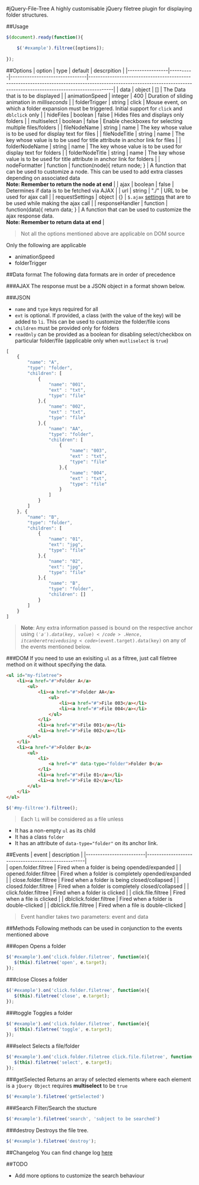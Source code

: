 #jQuery-File-Tree
A highly customisable jQuery filetree plugin for displaying folder structures.

##Usage
```js
$(document).ready(function(){

    $('#example').filtree([options]);
    
});
```
##Options
| option          |  type    | default                        | descrpition                                                                                                                                                          |
|-----------------|----------|--------------------------------|----------------------------------------------------------------------------------------------------------------------------------------------------------------------|
| data            | object   | []                             | The Data that is to be displayed                                                                                                                                     |
| animationSpeed  | integer  | 400                            | Duration of sliding animation in *milliseconds*                                                                                                                      |
| folderTrigger   | string   | click                          | Mouse event, on which a folder expansion must be triggered. Initial support for `click` and `dblclick` only                                                          |
| hideFiles       | boolean  | false                          | Hides files and displays only folders                                                                                                                                |
| multiselect     | boolean  | false                          | Enable checkboxes for selecting multiple files/folders                                                                                                               |
| fileNodeName    | string   | name                           | The key whose value is to be used for display text for files                                                                                                         |
| fileNodeTitle   | string   | name                           | The key whose value is to be used for title attribute in anchor link for files                                                                                       |
| folderNodeName  | string   | name                           | The key whose value is to be used for display text for folders                                                                                                       |
| folderNodeTitle | string   | name                           | The key whose value is to be used for title attribute in anchor link for folders                                                                                     |
| nodeFormatter   | function | function(node){ return node; } | A function that can be used to customize a node. This can be used to add extra classes depending on associated data<br> **Note: Remember to return the node at end** |
| ajax            | boolean  | false                          | Determines if data is to be fetched via AJAX                                                                                                                         |
| url             | string   | "./"                           | URL to be used for ajax call                                                                                                                                         |
| requestSettings | object   | {}                             | `$.ajax` [settings](http://api.jquery.com/jquery.ajax/) that are to be used while making the ajax call                                                               |
| responseHandler | function | function(data){ return data; } | A function that can be used to customize the ajax response data.<br> **Note: Remember to return data at end**                                                        |

 > Not all the options mentioned above are applicable on DOM source

 Only the following are applicable
  - animationSpeed
  - folderTrigger

##Data format
The following data formats are in order of precedence

###AJAX
The response must be a JSON object in a format shown below.

###JSON
- `name` and `type` keys required for all
- `ext` is optional. If provided, a class (with the value of the key) will be added to <code>li</code>. This can be used to customize the folder/file icons
- `children` must be provided only for folders
- `readOnly` can be provided as a boolean for disabling select/checkbox on particular folder/file (applicable only when `mutliselect` is `true`)
```js
[
    {
        "name": "A",
        "type": "folder",
        "children": [
            {
                "name": "001",
                "ext" : "txt",
                "type": "file"
            },{
                "name": "002",
                "ext" : "txt",
                "type": "file"
            },{
                "name": "AA",
                "type": "folder",
                "children": [
                    {
                        "name": "003",
                        "ext" : "txt",
                        "type": "file"
                    },{
                        "name": "004",
                        "ext" : "txt",
                        "type": "file"
                    }
                ]
            }
        ]
    }, {
        "name": "B",
        "type": "folder",
        "children": [
            {
                "name": "01",
                "ext": "jpg",
                "type": "file"
            },{
                "name": "02",
                "ext": "jpg",
                "type": "file"
            },{
                "name": "B",
                "type": "folder",
                "children": []
            }
        ]    
    }
]
```
> **Note**: Any extra information passed is bound on the respective anchor using <code>$('a').data(key,value)</code>. Hence, it can be retreived using <code>$(event.target).data(key)</code> on any of the events mentioned below.

###DOM
If you need to use an exisiting <code>ul</code> as a filtree, just call filetree method on it without specifying the data.
```html
<ul id="my-filetree">
    <li><a href="#">Folder A</a>
        <ul>
            <li><a href="#">Folder AA</a>
                <ul>
                    <li><a href="#">File 003</a></li>
                    <li><a href="#">File 004</a></li>
                </ul>
            </li>
            <li><a href="#">File 001</a></li>
            <li><a href="#">File 002</a></li>
        </ul>
    </li>
    <li><a href="#">Folder B</a>
        <ul>
            <li>
                <a href="#" data-type="folder">Folder B</a>
            </li>
            <li><a href="#">File 01</a></li>
            <li><a href="#">File 02</a></li>
        </ul>
    </li>
</ul>
```

```js
$('#my-filtree').filtree();
```

> Each `li` will be considered as a file unless 
 - It has a non-empty `ul` as its child 
 - It has a class `folder`
 - It has an attribute of `data-type="folder"` on its anchor link.

##Events
| event                   | description                                        |
|-------------------------|----------------------------------------------------|        
| open.folder.filtree     | Fired when a folder is being opended/expanded      |
| opened.folder.filtree   | Fired when a folder is completely opended/expanded |
| close.folder.filtree    | Fired when a folder is being closed/collapsed      |
| closed.folder.filtree   | Fired when a folder is completely closed/collapsed |
| click.folder.filtree    | Fired when a folder is clicked                     |
| click.file.filtree      | Fired when a file is clicked                       |
| dblclick.folder.filtree | Fired when a folder is double-clicked              |
| dblclick.file.filtree   | Fired when a file is double-clicked                |


> Event handler takes two parameters: event and data

##Methods
Following methods can be used in conjunction to the events mentioned above

###open
Opens a folder
```js
$('#example').on('click.folder.filetree', function(e){
   $(this).filetree('open', e.target); 
});
```

###close
Closes a folder
```js
$('#example').on('click.folder.filetree', function(e){
   $(this).filetree('close', e.target); 
});
```

###toggle
Toggles a folder
```js
$('#example').on('click.folder.filetree', function(e){
   $(this).filetree('toggle', e.target); 
});
```

###select
Selects a file/folder
```js
$('#example').on('click.folder.filetree click.file.filetree', function(e){
   $(this).filetree('select', e.target);
});
```

###getSelected
Returns an array of selected elements where each element is a `jQuery Object`
requires **multiselect** to be `true`
```js
$('#example').filetree('getSelected')
```

###Search
Filter/Search the stucture
```js
$('#example').filetree('search', 'subject to be searched')
```


###destroy
Destroys the file tree.
```js
$('#example').filetree('destroy');
```

##Changelog
You can find change log [here](CHANGELOG.md)

##TODO
- Add more options to customize the search behaviour  